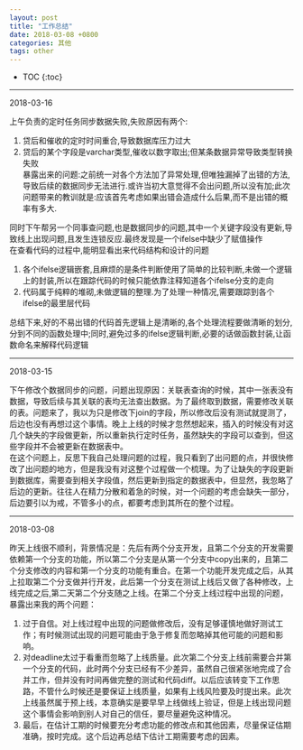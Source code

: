 ```yaml
---
layout: post
title: "工作总结"
date: 2018-03-08 +0800
categories: 其他
tags: other
---
```


* TOC
{:toc}

***

2018-03-16

上午负责的定时任务同步数据失败,失败原因有两个:
1. 贷后和催收的定时时间重合,导致数据库压力过大
2. 贷后的某个字段是varchar类型,催收以数字取出;但某条数据异常导致类型转换失败    
暴露出来的问题:之前统一对各个方法加了异常处理,但唯独漏掉了出错的方法,导致后续的数据同步无法进行.或许当初大意觉得不会出问题,所以没有加;此次问题带来的教训就是:应该首先考虑如果出错会造成什么后果,而不是出错的概率有多大.

同时下午帮另一个同事查问题,也是数据同步的问题,其中一个关键字段没有更新,导致线上出现问题,且发生连锁反应.最终发现是一个ifelse中缺少了赋值操作    
在查看代码的过程中,能明显看出来代码结构和设计的问题
1. 各个ifelse逻辑嵌套,且麻烦的是条件判断使用了简单的比较判断,未做一个逻辑上的封装,所以在跟踪代码的时候只能依靠注释知道各个ifelse分支的走向
2. 代码属于纯粹的堆砌,未做逻辑的整理.为了处理一种情况,需要跟踪到各个ifelse的最里层代码

总结下来,好的不易出错的代码首先逻辑上是清晰的,各个处理流程要做清晰的划分,分到不同的函数处理中;同时,避免过多的ifelse逻辑判断,必要的话做函数封装,让函数命名来解释代码逻辑

***
2018-03-15

下午修改个数据同步的问题，问题出现原因：关联表查询的时候，其中一张表没有数据，导致后续与其关联的表均无法查出数据。为了最终取到数据，需要修改关联的表。问题来了，我以为只是修改下join的字段，所以修改后没有测试就提测了，后边也没有再想过这个事情。晚上上线的时候才忽然想起来，插入的时候没有对这几个缺失的字段做更新，所以重新执行定时任务，虽然缺失的字段可以查到，但这些字段并不会被更新在数据表中。    
在这个问题上，反思下我自己处理问题的过程，我只看到了出问题的点，并很快修改了出问题的地方，但是我没有对这整个过程做一个梳理。为了让缺失的字段更新到数据库，需要查到相关字段值，然后更新到指定的数据表中，但显然，我忽略了后边的更新。往往人在精力分散和着急的时候，对一个问题的考虑会缺失一部分，后边要引以为戒，不管多小的点，都要考虑到其所在的整个过程。


***
2018-03-08

昨天上线很不顺利，背景情况是：先后有两个分支开发，且第二个分支的开发需要依赖第一个分支的功能，所以第二个分支是从第一个分支中copy出来的，且第二个分支修改的内容和第一个分支的功能有重合。在第一个功能开发完成之后，从其上拉取第二个分支做并行开发，此后第一个分支在测试上线后又做了各种修改，上线完成之后,第二天第二个分支随之上线。在第二个分支上线过程中出现的问题，暴露出来我的两个问题：    

1. 过于自信。对上线过程中出现的问题做修改后，没有足够谨慎地做好测试工作；有时候测试出现的问题可能由于急于修复而忽略掉其他可能的问题和影响。
2. 对deadline太过于看重而忽略了上线质量。此次第二个分支上线前需要合并第一个分支的代码，此时两个分支已经有不少差异，虽然自己很紧张地完成了合并工作，但并没有时间再做完整的测试和代码diff。以后应该转变下工作思路，不管什么时候还是要保证上线质量，如果有上线风险要及时提出来。此次上线虽然属于预上线，本意确实是要早早上线做线上验证，但是上线出现问题这个事情会影响到别人对自己的信任，要尽量避免这种情况。
3. 最后，在估计工期的时候要充分考虑功能的修改点和其他因素，尽量保证估期准确，按时完成。这个后边再总结下估计工期需要考虑的因素。

